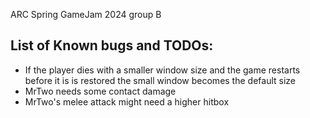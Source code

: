 ARC Spring GameJam 2024 group B



## List of Known bugs and TODOs:

- If the player dies with a smaller window size and the game restarts before it is is restored the small window becomes the default size
- MrTwo needs some contact damage
- MrTwo's melee attack might need a higher hitbox
